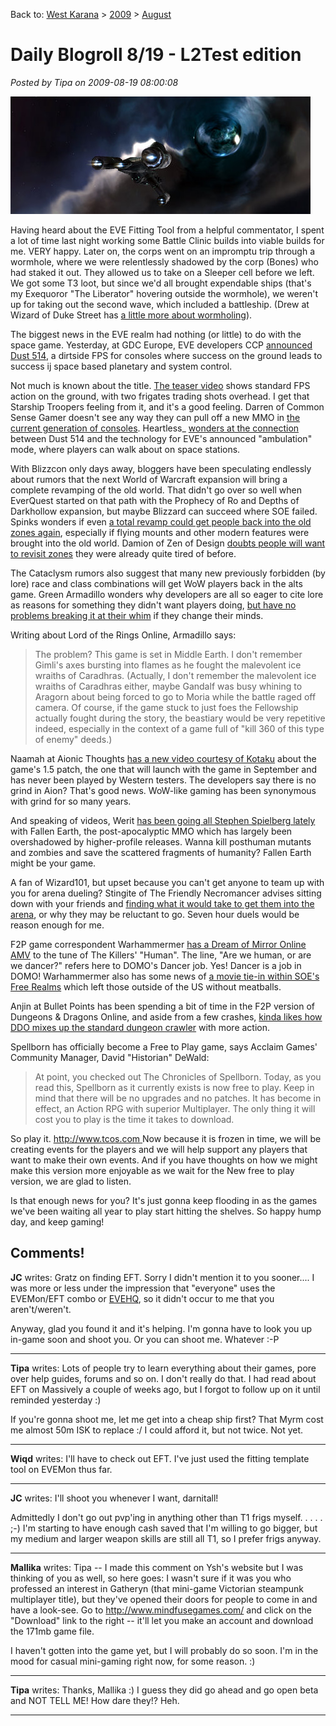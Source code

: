 Back to: [West Karana](/posts/westkarana.md) > [2009](/posts/2009/westkarana.md) > [August](./westkarana.md)
# Daily Blogroll 8/19 - L2Test edition

*Posted by Tipa on 2009-08-19 08:00:08*

![Wormhole diving in EVE Online](../../../uploads/2009/08/ExeFile-2009-08-18-21-44-27-54.jpg "Wormhole diving in EVE Online")

Having heard about the EVE Fitting Tool from a helpful commentator, I spent a lot of time last night working some Battle Clinic builds into viable builds for me. VERY happy. Later on, the corps went on an impromptu trip through a wormhole, where we were relentlessly shadowed by the corp (Bones) who had staked it out. They allowed us to take on a Sleeper cell before we left. We got some T3 loot, but since we'd all brought expendable ships (that's my Exequoror "The Liberator" hovering outside the wormhole), we weren't up for taking out the second wave, which included a battleship. (Drew at Wizard of Duke Street has [a little more about wormholing](http://dukestreet.org/archives/004716.html)).

The biggest news in the EVE realm had nothing (or little) to do with the space game. Yesterday, at GDC Europe, EVE developers CCP [announced Dust 514](http://www.gamasutra.com/php-bin/news_index.php?story=24886), a dirtside FPS for consoles where success on the ground leads to success ij space based planetary and system control. 

Not much is known about the title. [The teaser video](http://www.cedarstreet.net/2009/08/dust-514.html) shows standard FPS action on the ground, with two frigates trading shots overhead. I get that Starship Troopers feeling from it, and it's a good feeling. Darren of Common Sense Gamer doesn't see any way they can pull off a new MMO in [the current generation of consoles](http://commonsensegamer.com/?p=1447). Heartless\_ [wonders at the connection](http://hgamer.blogspot.com/2009/08/scott-jennings-in-left-field-finds-dust.html) between Dust 514 and the technology for EVE's announced "ambulation" mode, where players can walk about on space stations. 

With Blizzcon only days away, bloggers have been speculating endlessly about rumors that the next World of Warcraft expansion will bring a complete revamping of the old world. That didn't go over so well when EverQuest started on that path with the Prophecy of Ro and Depths of Darkhollow expansion, but maybe Blizzard can succeed where SOE failed. Spinks wonders if even [a total revamp could get people back into the old zones again](http://spinksville.wordpress.com/2009/08/19/the-problem-of-old-content-and-is-recycling-the-answer/), especially if flying mounts and other modern features were brought into the old world. Damion of Zen of Design [doubts people will want to revisit zones](http://www.zenofdesign.com/2009/06/21/content-exists-to-be-consumed/) they were already quite tired of before.

The Cataclysm rumors also suggest that many new previously forbidden (by lore) race and class combinations will get WoW players back in the alts game. Green Armadillo wonders why developers are all so eager to cite lore as reasons for something they didn't want players doing, [but have no problems breaking it at their whim](http://playervsdeveloper.blogspot.com/2009/08/role-of-lore.html) if they change their minds.

Writing about Lord of the Rings Online, Armadillo says:


> The problem? This game is set in Middle Earth. I don't remember Gimli's axes bursting into flames as he fought the malevolent ice wraiths of Caradhras. (Actually, I don't remember the malevolent ice wraiths of Caradhras either, maybe Gandalf was busy whining to Aragorn about being forced to go to Moria while the battle raged off camera. Of course, if the game stuck to just foes the Fellowship actually fought during the story, the beastiary would be very repetitive indeed, especially in the context of a game full of "kill 360 of this type of enemy" deeds.)



Naamah at Aionic Thoughts [has a new video courtesy of Kotaku](http://aionicthoughts.wordpress.com/2009/08/19/1-5-impressions-here-get-your-1-5-impressions/) about the game's 1.5 patch, the one that will launch with the game in September and has never been played by Western testers. The developers say there is no grind in Aion? That's good news. WoW-like gaming has been synonymous with grind for so many years.

And speaking of videos, Werit [has been going all Stephen Spielberg lately](http://www.weritsblog.com/2009/08/fallen-earth-walkthrough-part-2.html) with Fallen Earth, the post-apocalyptic MMO which has largely been overshadowed by higher-profile releases. Wanna kill posthuman mutants and zombies and save the scattered fragments of humanity? Fallen Earth might be your game.

A fan of Wizard101, but upset because you can't get anyone to team up with you for arena dueling? Stingite of The Friendly Necromancer advises sitting down with your friends and [finding what it would take to get them into the arena](http://thefriendlynecromancer.blogspot.com/2009/08/got-question-from-long-time-reader-here.html), or why they may be reluctant to go. Seven hour duels would be reason enough for me.

F2P game correspondent Warhammermer [has a Dream of Mirror Online AMV](http://en.wikipedia.org/wiki/Human_%28The_Killers_song%29) to the tune of The Killers' "Human". The line, "Are we human, or are we dancer?" refers here to DOMO's Dancer job. Yes! Dancer is a job in DOMO! Warhammermer also has some news of [a movie tie-in within SOE's Free Realms](http://exploringwar.wordpress.com/2009/08/18/free-realms-its-raining-veg/) which left those outside of the US without meatballs. 

Anjin at Bullet Points has been spending a bit of time in the F2P version of Dungeons & Dragons Online, and aside from a few crashes, [kinda likes how DDO mixes up the standard dungeon crawler](http://bulletpointsblog.blogspot.com/2009/08/played-lately-dungeons-dragons-online.html) with more action.

Spellborn has officially become a Free to Play game, says Acclaim Games' Community Manager, David "Historian" DeWald:


> At point, you checked out The Chronicles of Spellborn. Today, as you read this, Spellborn as it currently exists is now free to play. Keep in mind that there will be no upgrades and no patches. It has become in effect, an Action RPG with superior Multiplayer. The only thing it will cost you to play is the time it takes to download.

So play it. [http://www.tcos.com
](http://www.tcos.com)
Now because it is frozen in time, we will be creating events for the players and we will help support any players that want to make their own events. And if you have thoughts on how we might make this version more enjoyable as we wait for the New free to play version, we are glad to listen.




Is that enough news for you? It's just gonna keep flooding in as the games we've been waiting all year to play start hitting the shelves. So happy hump day, and keep gaming!

## Comments!

**JC** writes: Gratz on finding EFT. Sorry I didn't mention it to you sooner.... I was more or less under the impression that "everyone" uses the EVEMon/EFT combo or [EVEHQ](http://www.evehq.net/), so it didn't occur to me that you aren't/weren't.

Anyway, glad you found it and it's helping. I'm gonna have to look you up in-game soon and shoot you. Or you can shoot me. Whatever :-P

---

**Tipa** writes: Lots of people try to learn everything about their games, pore over help guides, forums and so on. I don't really do that. I had read about EFT on Massively a couple of weeks ago, but I forgot to follow up on it until reminded yesterday :)

If you're gonna shoot me, let me get into a cheap ship first? That Myrm cost me almost 50m ISK to replace :/ I could afford it, but not twice. Not yet.

---

**Wiqd** writes: I'll have to check out EFT. I've just used the fitting template tool on EVEMon thus far.

---

**JC** writes: I'll shoot you whenever I want, darnitall!

Admittedly I don't go out pvp'ing in anything other than T1 frigs myself. . . . . ;-) I'm starting to have enough cash saved that I'm willing to go bigger, but my medium and larger weapon skills are still all T1, so I prefer frigs anyway.

---

**Mallika** writes: Tipa -- I made this comment on Ysh's website but I was thinking of you as well, so here goes: I wasn't sure if it was you who professed an interest in Gatheryn (that mini-game Victorian steampunk multiplayer title), but they've opened their doors for people to come in and have a look-see. Go to http://www.mindfusegames.com/ and click on the "Download" link to the right -- it'll let you make an account and download the 171mb game file. 

I haven't gotten into the game yet, but I will probably do so soon. I'm in the mood for casual mini-gaming right now, for some reason. :)

---

**Tipa** writes: Thanks, Mallika :) I guess they did go ahead and go open beta and NOT TELL ME! How dare they!? Heh.

---

